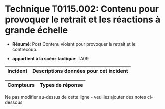 # Technique T0115.002: Contenu pour provoquer le retrait et les réactions à grande échelle

* **Résumé**: Post Contenu violant pour provoquer le retrait et le contrecoup.

* **appartient à la scène tactique**: TA09


|Incident |Descriptions données pour cet incident |
|-------- |-------------------- |



|Compteurs |Types de réponse |
|-------- |-------------- |


Ne pas modifier au-dessus de cette ligne - veuillez ajouter des notes ci-dessous
